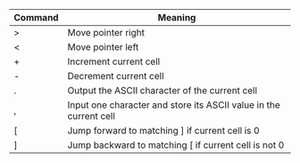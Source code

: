 
| Command | Meaning |
| ------- | ------- |
| >       | Move pointer right |
| <       | Move pointer left |
| +       | Increment current cell |
| -       | Decrement current cell |
| .       | Output the ASCII character of the current cell |
| ,       | Input one character and store its ASCII value in the current cell |
| [       | Jump forward to matching ] if current cell is 0 |
| ]       | Jump backward to matching [ if current cell is not 0 |
